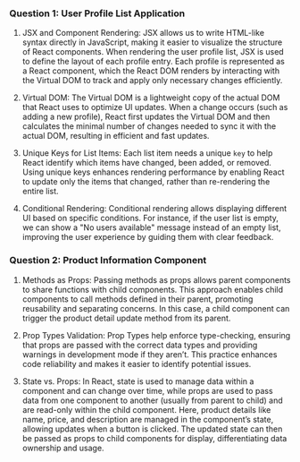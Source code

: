 ### Question 1: User Profile List Application

1. JSX and Component Rendering: JSX allows us to write HTML-like syntax directly in JavaScript, making it easier to visualize the structure of React components. When rendering the user profile list, JSX is used to define the layout of each profile entry. Each profile is represented as a React component, which the React DOM renders by interacting with the Virtual DOM to track and apply only necessary changes efficiently.

2. Virtual DOM: The Virtual DOM is a lightweight copy of the actual DOM that React uses to optimize UI updates. When a change occurs (such as adding a new profile), React first updates the Virtual DOM and then calculates the minimal number of changes needed to sync it with the actual DOM, resulting in efficient and fast updates.

3. Unique Keys for List Items: Each list item needs a unique `key` to help React identify which items have changed, been added, or removed. Using unique keys enhances rendering performance by enabling React to update only the items that changed, rather than re-rendering the entire list.

4. Conditional Rendering: Conditional rendering allows displaying different UI based on specific conditions. For instance, if the user list is empty, we can show a "No users available" message instead of an empty list, improving the user experience by guiding them with clear feedback.

### Question 2: Product Information Component

1. Methods as Props: Passing methods as props allows parent components to share functions with child components. This approach enables child components to call methods defined in their parent, promoting reusability and separating concerns. In this case, a child component can trigger the product detail update method from its parent.

2. Prop Types Validation: Prop Types help enforce type-checking, ensuring that props are passed with the correct data types and providing warnings in development mode if they aren’t. This practice enhances code reliability and makes it easier to identify potential issues.

3. State vs. Props: In React, state is used to manage data within a component and can change over time, while props are used to pass data from one component to another (usually from parent to child) and are read-only within the child component. Here, product details like name, price, and description are managed in the component’s state, allowing updates when a button is clicked. The updated state can then be passed as props to child components for display, differentiating data ownership and usage.